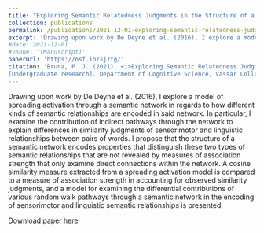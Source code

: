 ```yaml
---
title: "Exploring Semantic Relatedness Judgments in the Structure of a Semantic Network"
collection: publications
permalink: /publications/2021-12-01-exploring-semantic-relatedness-judgments-in-the-structure-of-a-semantic-network
excerpt: 'Drawing upon work by De Deyne et al. (2016), I explore a model of spreading activation through a semantic network in regards to how different kinds of semantic relationships are encoded  in  said  network.  In  particular,  I  examine  the contribution  of  indirect  pathways  through  the  network  to explain differences in similarity judgments of sensorimotor and linguistic relationships between pairs of words. I propose that the structure of a semantic network  encodes properties that distinguish these two types of semantic relationships that are not  revealed  by  measures  of  association  strength  that  only examine  direct  connections  within  the  network.  A  cosine similarity measure extracted from a spreading activation model is compared to a measure of association strength in accounting for observed similarity judgments, and a model for examining the differential contributions of various random walk pathways through a semantic network in the encoding of sensorimotor and linguistic semantic relationships is presented.'
#date: 2021-12-01
#venue: '(Manuscript)'
paperurl: 'https://osf.io/sj7tg/'
citation: 'Bruna, P. J. (2021). <i>Exploring Semantic Relatedness Judgments in the Structure of a Semantic Network</i>
[Undergraduate research]. Department of Cognitive Science, Vassar College.' 
---
```

Drawing upon work by De Deyne et al. (2016), I explore a model of spreading activation through a semantic network in regards to how different kinds of semantic relationships are encoded  in  said  network.  In  particular,  I  examine  the contribution  of  indirect  pathways  through  the  network  to explain differences in similarity judgments of sensorimotor and linguistic relationships between pairs of words. I propose that the structure of a semantic network  encodes properties that distinguish these two types of semantic relationships that are not  revealed  by  measures  of  association  strength  that  only examine  direct  connections  within  the  network.  A  cosine similarity measure extracted from a spreading activation model is compared to a measure of association strength in accounting for observed similarity judgments, and a model for examining the differential contributions of various random walk pathways through a semantic network in the encoding of sensorimotor and linguistic semantic relationships is presented. 

[Download paper here](https://pjbruna.github.io/files/exploring_semantic_relatedness_judgments_in_the_structure_of_a_semantic_network.pdf) 

